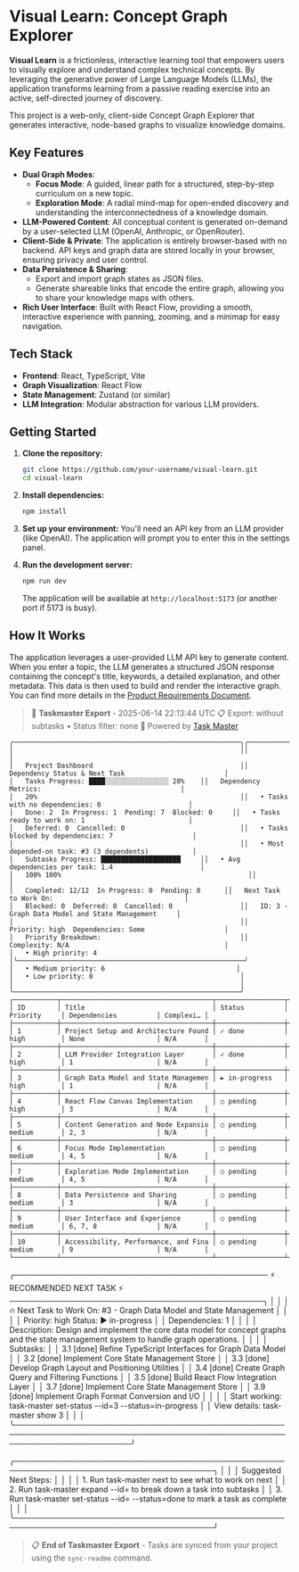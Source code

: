 # Visual Learn: Concept Graph Explorer

**Visual Learn** is a frictionless, interactive learning tool that empowers users to visually explore and understand complex technical concepts. By leveraging the generative power of Large Language Models (LLMs), the application transforms learning from a passive reading exercise into an active, self-directed journey of discovery.

This project is a web-only, client-side Concept Graph Explorer that generates interactive, node-based graphs to visualize knowledge domains.

## Key Features

-   **Dual Graph Modes**:
    -   **Focus Mode**: A guided, linear path for a structured, step-by-step curriculum on a new topic.
    -   **Exploration Mode**: A radial mind-map for open-ended discovery and understanding the interconnectedness of a knowledge domain.
-   **LLM-Powered Content**: All conceptual content is generated on-demand by a user-selected LLM (OpenAI, Anthropic, or OpenRouter).
-   **Client-Side & Private**: The application is entirely browser-based with no backend. API keys and graph data are stored locally in your browser, ensuring privacy and user control.
-   **Data Persistence & Sharing**:
    -   Export and import graph states as JSON files.
    -   Generate shareable links that encode the entire graph, allowing you to share your knowledge maps with others.
-   **Rich User Interface**: Built with React Flow, providing a smooth, interactive experience with panning, zooming, and a minimap for easy navigation.

## Tech Stack

-   **Frontend**: React, TypeScript, Vite
-   **Graph Visualization**: React Flow
-   **State Management**: Zustand (or similar)
-   **LLM Integration**: Modular abstraction for various LLM providers.

## Getting Started

1.  **Clone the repository:**
    ```bash
    git clone https://github.com/your-username/visual-learn.git
    cd visual-learn
    ```

2.  **Install dependencies:**
    ```bash
    npm install
    ```

3.  **Set up your environment:**
    You'll need an API key from an LLM provider (like OpenAI). The application will prompt you to enter this in the settings panel.

4.  **Run the development server:**
    ```bash
    npm run dev
    ```
    The application will be available at `http://localhost:5173` (or another port if 5173 is busy).

## How It Works

The application leverages a user-provided LLM API key to generate content. When you enter a topic, the LLM generates a structured JSON response containing the concept's title, keywords, a detailed explanation, and other metadata. This data is then used to build and render the interactive graph. You can find more details in the [Product Requirements Document](.taskmaster/docs/prd.txt).

<!-- TASKMASTER_EXPORT_START -->
> 🎯 **Taskmaster Export** - 2025-06-14 22:13:44 UTC
> 📋 Export: without subtasks • Status filter: none
> 🔗 Powered by [Task Master](https://task-master.dev?utm_source=github-readme&utm_medium=readme-export&utm_campaign=visual-learn&utm_content=task-export-link)

```
╭─────────────────────────────────────────────────────────╮╭─────────────────────────────────────────────────────────╮
│                                                         ││                                                         │
│   Project Dashboard                                     ││   Dependency Status & Next Task                         │
│   Tasks Progress: ████░░░░░░░░░░░░░░░░ 20%    ││   Dependency Metrics:                                   │
│   20%                                                   ││   • Tasks with no dependencies: 0                      │
│   Done: 2  In Progress: 1  Pending: 7  Blocked: 0     ││   • Tasks ready to work on: 1                          │
│   Deferred: 0  Cancelled: 0                             ││   • Tasks blocked by dependencies: 7                    │
│                                                         ││   • Most depended-on task: #3 (3 dependents)           │
│   Subtasks Progress: ████████████████████     ││   • Avg dependencies per task: 1.4                      │
│   100% 100%                                               ││                                                         │
│   Completed: 12/12  In Progress: 0  Pending: 0      ││   Next Task to Work On:                                 │
│   Blocked: 0  Deferred: 0  Cancelled: 0                 ││   ID: 3 - Graph Data Model and State Management     │
│                                                         ││   Priority: high  Dependencies: Some                    │
│   Priority Breakdown:                                   ││   Complexity: N/A                                       │
│   • High priority: 4                                   │╰─────────────────────────────────────────────────────────╯
│   • Medium priority: 6                                 │
│   • Low priority: 0                                     │
│                                                         │
╰─────────────────────────────────────────────────────────╯
┌───────────┬──────────────────────────────────────┬─────────────────┬──────────────┬───────────────────────┬───────────┐
│ ID        │ Title                                │ Status          │ Priority     │ Dependencies          │ Complexi… │
├───────────┼──────────────────────────────────────┼─────────────────┼──────────────┼───────────────────────┼───────────┤
│ 1         │ Project Setup and Architecture Found │ ✓ done          │ high         │ None                  │ N/A       │
├───────────┼──────────────────────────────────────┼─────────────────┼──────────────┼───────────────────────┼───────────┤
│ 2         │ LLM Provider Integration Layer       │ ✓ done          │ high         │ 1                     │ N/A       │
├───────────┼──────────────────────────────────────┼─────────────────┼──────────────┼───────────────────────┼───────────┤
│ 3         │ Graph Data Model and State Managemen │ ► in-progress   │ high         │ 1                     │ N/A       │
├───────────┼──────────────────────────────────────┼─────────────────┼──────────────┼───────────────────────┼───────────┤
│ 4         │ React Flow Canvas Implementation     │ ○ pending       │ high         │ 3                     │ N/A       │
├───────────┼──────────────────────────────────────┼─────────────────┼──────────────┼───────────────────────┼───────────┤
│ 5         │ Content Generation and Node Expansio │ ○ pending       │ medium       │ 2, 3                  │ N/A       │
├───────────┼──────────────────────────────────────┼─────────────────┼──────────────┼───────────────────────┼───────────┤
│ 6         │ Focus Mode Implementation            │ ○ pending       │ medium       │ 4, 5                  │ N/A       │
├───────────┼──────────────────────────────────────┼─────────────────┼──────────────┼───────────────────────┼───────────┤
│ 7         │ Exploration Mode Implementation      │ ○ pending       │ medium       │ 4, 5                  │ N/A       │
├───────────┼──────────────────────────────────────┼─────────────────┼──────────────┼───────────────────────┼───────────┤
│ 8         │ Data Persistence and Sharing         │ ○ pending       │ medium       │ 3                     │ N/A       │
├───────────┼──────────────────────────────────────┼─────────────────┼──────────────┼───────────────────────┼───────────┤
│ 9         │ User Interface and Experience        │ ○ pending       │ medium       │ 6, 7, 8               │ N/A       │
├───────────┼──────────────────────────────────────┼─────────────────┼──────────────┼───────────────────────┼───────────┤
│ 10        │ Accessibility, Performance, and Fina │ ○ pending       │ medium       │ 9                     │ N/A       │
└───────────┴──────────────────────────────────────┴─────────────────┴──────────────┴───────────────────────┴───────────┘
```

╭────────────────────────────────────────────── ⚡ RECOMMENDED NEXT TASK ⚡ ──────────────────────────────────────────────╮
│                                                                                                                         │
│  🔥 Next Task to Work On: #3 - Graph Data Model and State Management                                  │
│                                                                                                                         │
│  Priority: high   Status: ► in-progress                                                                                     │
│  Dependencies: 1                                                                                                     │
│                                                                                                                         │
│  Description: Design and implement the core data model for concept graphs and the state management system to handle graph operations.     │
│                                                                                                                         │
│  Subtasks:                                                                                              │
│  3.1 [done] Refine TypeScript Interfaces for Graph Data Model                                         │
│  3.2 [done] Implement Core State Management Store                                         │
│  3.3 [done] Develop Graph Layout and Positioning Utilities                                         │
│  3.4 [done] Create Graph Query and Filtering Functions                                         │
│  3.5 [done] Build React Flow Integration Layer                                         │
│  3.7 [done] Implement Core State Management Store                                         │
│  3.9 [done] Implement Graph Format Conversion and I/O                                         │
│                                                                                                                         │
│  Start working: task-master set-status --id=3 --status=in-progress                                                     │
│  View details: task-master show 3                                                                      │
│                                                                                                                         │
╰─────────────────────────────────────────────────────────────────────────────────────────────────────────────────────────╯


╭──────────────────────────────────────────────────────────────────────────────────────╮
│                                                                                      │
│   Suggested Next Steps:                                                              │
│                                                                                      │
│   1. Run task-master next to see what to work on next                                │
│   2. Run task-master expand --id=<id> to break down a task into subtasks             │
│   3. Run task-master set-status --id=<id> --status=done to mark a task as complete   │
│                                                                                      │
╰──────────────────────────────────────────────────────────────────────────────────────╯

> 📋 **End of Taskmaster Export** - Tasks are synced from your project using the `sync-readme` command.
<!-- TASKMASTER_EXPORT_END -->

